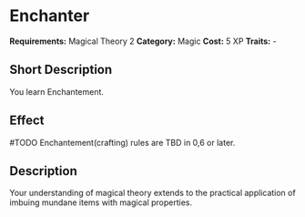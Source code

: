 # Enchanter

**Requirements:** Magical Theory 2
**Category:** Magic
**Cost:** 5 XP
**Traits:** -


## Short Description
You learn Enchantement.

## Effect
#TODO Enchantement(crafting) rules are TBD in 0,6 or later.

## Description
Your understanding of magical theory extends to the practical application of imbuing mundane items with magical properties.
